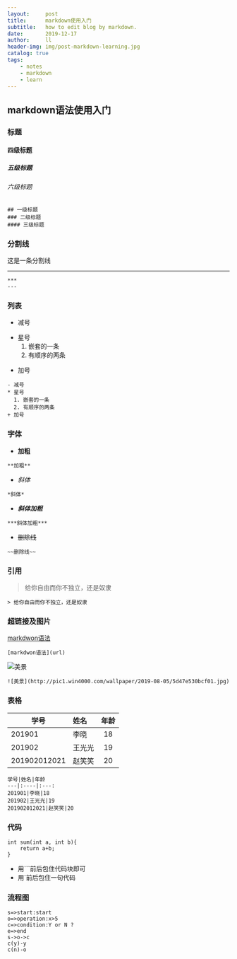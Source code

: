 ```yaml
---
layout:     post
title:      markdown使用入门
subtitle:   how to edit blog by markdown.
date:       2019-12-17
author:     ll
header-img: img/post-markdown-learning.jpg
catalog: true
tags:
    - notes
    - markdown
    - learn
---
```

## markdown语法使用入门

### 标题

#### 四级标题
##### 五级标题 
###### 六级标题
```
## 一级标题 
### 二级标题
#### 三级标题 
```

### 分割线
这是一条分割线
***

```
***
---
```

### 列表
- 减号
* 星号
  1. 嵌套的一条
  2. 有顺序的两条
+ 加号
```
- 减号
* 星号
  1. 嵌套的一条
  2. 有顺序的两条
+ 加号
```

### 字体
- **加粗**
```
**加粗**
```
- *斜体*
```
*斜体*
```
- ***斜体加粗***
```
***斜体加粗***
```
- ~~删除线~~
```
~~删除线~~
```
### 引用
> 给你自由而你不独立，还是奴隶
```
> 给你自由而你不独立，还是奴隶
```

### 超链接及图片
[markdwon语法](url)
```
[markdwon语法](url)
```

![美景](http://pic1.win4000.com/wallpaper/2019-08-05/5d47e530bcf01.jpg)

```
![美景](http://pic1.win4000.com/wallpaper/2019-08-05/5d47e530bcf01.jpg)
```


### 表格

学号|姓名|年龄
---|:----|:---:
201901|李晓|18
201902|王光光|19
201902012021|赵笑笑|20

```
学号|姓名|年龄
---|:----|:---:
201901|李晓|18
201902|王光光|19
201902012021|赵笑笑|20
```
### 代码
```
int sum(int a, int b){
    return a+b;
}
```
- 用```前后包住代码块即可
- 用`前后包住一句代码
### 流程图

```flow 
s=>start:start
o=>operation:x>5
c=>condition:Y or N ?
e=>end
s->o->c
c(y)-y
c(n)-o
```













